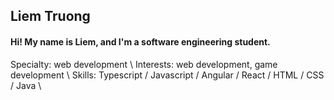 ## Liem Truong

#### Hi! My name is Liem, and I'm a software engineering student.

Specialty: web development \ 
Interests: web development, game development \ 
Skills: Typescript / Javascript / Angular / React / HTML / CSS / Java \ 


